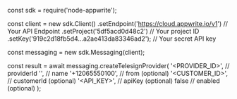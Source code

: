 const sdk = require('node-appwrite');

const client = new sdk.Client()
    .setEndpoint('https://cloud.appwrite.io/v1') // Your API Endpoint
    .setProject('5df5acd0d48c2') // Your project ID
    .setKey('919c2d18fb5d4...a2ae413da83346ad2'); // Your secret API key

const messaging = new sdk.Messaging(client);

const result = await messaging.createTelesignProvider(
    '<PROVIDER_ID>', // providerId
    '<NAME>', // name
    '+12065550100', // from (optional)
    '<CUSTOMER_ID>', // customerId (optional)
    '<API_KEY>', // apiKey (optional)
    false // enabled (optional)
);
